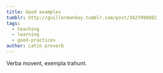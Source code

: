 ```yaml
---
title: Good examples
tumblr: http://guillermonkey.tumblr.com/post/3427998882
tags:
  - teaching
  - learning
  - good-practices
author: Latin proverb
---
```


Verba movent, exempla trahunt.
